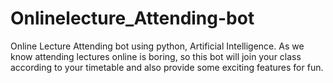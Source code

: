 # Onlinelecture_Attending-bot
Online Lecture Attending bot using python, Artificial Intelligence.
As we know attending lectures online is boring, so this bot will join your class according to your timetable and also provide some exciting features for fun.
